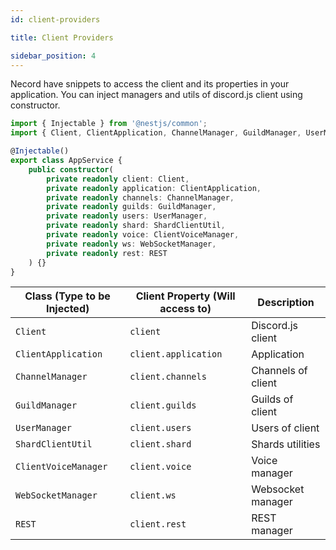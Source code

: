 ```yaml
---
id: client-providers

title: Client Providers

sidebar_position: 4
---
```


Necord have snippets to access the client and its properties in your application.
You can inject managers and utils of discord.js client using constructor.

```typescript title="app.service.ts"
import { Injectable } from '@nestjs/common';
import { Client, ClientApplication, ChannelManager, GuildManager, UserManager, ShardClientUtil, ClientVoiceManager, WebSocketManager, REST } from 'discord.js';

@Injectable()
export class AppService {
    public constructor(
        private readonly client: Client,
        private readonly application: ClientApplication,
        private readonly channels: ChannelManager,
        private readonly guilds: GuildManager,
        private readonly users: UserManager,
        private readonly shard: ShardClientUtil,
        private readonly voice: ClientVoiceManager,
        private readonly ws: WebSocketManager,
        private readonly rest: REST
    ) {}
}
```


| Class (Type to be Injected) | Client Property (Will access to) | Description        |
|-----------------------------|----------------------------------|--------------------|
| `Client`                    | `client`                         | Discord.js client  |
| `ClientApplication`         | `client.application`             | Application        |
| `ChannelManager`            | `client.channels`                | Channels of client |  
| `GuildManager`              | `client.guilds`                  | Guilds of client   |
| `UserManager`               | `client.users`                   | Users of client    |
| `ShardClientUtil `          | `client.shard`                   | Shards utilities   |
| `ClientVoiceManager`        | `client.voice`                   | Voice manager      |
| `WebSocketManager`          | `client.ws`                      | Websocket manager  |
| `REST`                      | `client.rest`                    | REST manager       |

